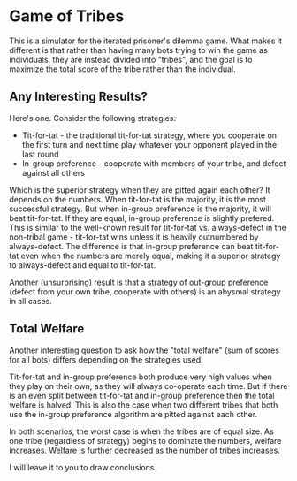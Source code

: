 # Game of Tribes

This is a simulator for the iterated prisoner's dilemma game. What makes it different is that rather than having many bots trying to win the game as individuals, they are instead divided into "tribes", and the goal is to maximize the total score of the tribe rather than the individual.

## Any Interesting Results?

Here's one. Consider the following strategies:

 - Tit-for-tat - the traditional tit-for-tat strategy, where you cooperate on the first turn and next time play whatever your opponent played in the last round
 - In-group preference - cooperate with members of your tribe, and defect against all others

 Which is the superior strategy when they are pitted again each other? It depends on the numbers. When tit-for-tat is the majority, it is the most successful strategy. But when in-group preference is the majority, it will beat tit-for-tat. If they are equal, in-group preference is slightly prefered. This is similar to the well-known result for tit-for-tat vs. always-defect in the non-tribal game - tit-for-tat wins unless it is heavily outnumbered by always-defect. The difference is that in-group preference can beat tit-for-tat even when the numbers are merely equal, making it a superior strategy to always-defect and equal to tit-for-tat.

 Another (unsurprising) result is that a strategy of out-group preference (defect from your own tribe, cooperate with others) is an abysmal strategy in all cases.

## Total Welfare

Another interesting question to ask how the "total welfare" (sum of scores for all bots) differs depending on the strategies used.

Tit-for-tat and in-group preference both produce very high values when they play on their own, as they will always co-operate each time. But if there is an even split between tit-for-tat and in-group preference then the total welfare is halved. This is also the case when two different tribes that both use the in-group preference algorithm are pitted against each other.

In both scenarios, the worst case is when the tribes are of equal size. As one tribe (regardless of strategy) begins to dominate the numbers, welfare increases. Welfare is further decreased as the number of tribes increases.

I will leave it to you to draw conclusions.
